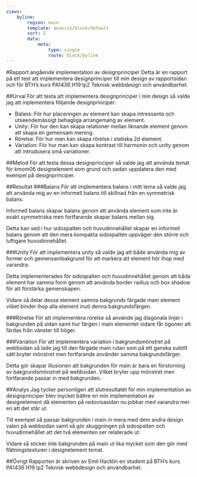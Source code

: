 ```yaml
---
views:
    byline:
        region: main
        template: anax/v2/block/default
        sort: 2
        data:
            meta:
                type: single
                route: block/byline
---
```

#Rapport angående implementation av designprinciper
Detta är en rapport på ett test att implementera designprinciper till min design av rapportsidan och för BTH’s kurs PA1436 H19 lp2 Teknisk webbdesign och användbarhet.

##Urval
För att testa att implementera designprinciper i min design så valde jag att inplementera följande designprinciper:

+	Balans: För hur placeringen av element kan skapa intressanta och utseendemässigt behagliga arrangemang av element.
+	Unity: För hur den kan skapa relationer mellan liknande element genom att skapa en gemensam mening.
+	Rörelse: För hur man kan skapa rörelse i statiska 2d element.
+	Variation: För hur man kan skapa kontrast till harmonin och unity genom att intrudusera små variationer.

##Metod
För att testa dessa designprinciper så valde jag att använda temat för kmom06 designelement som grund och sedan uppdatera den med exempel på designprinciper.

##Resultat
###Balans
För att implementera balans i mitt tema så valde jag att använda mig av en informell balans till skillnad från en symmetrisk balans.

Informell balans skapar balans genom att använda element som inte är exakt symmetriska men fortfarande skapar balans mellan sig.

Detta kan sed i hur sidospalten och huvudinnehållet skapar en informell balans genom att den mera kompakta sidospalten uppväger den större och luftigare huvudinnehållet.

###Unity
För att implementera unity så valde jag att både använda mig av former och gemensambakgrund för att markera att element hör ihop med varandra.

Detta implementerades för sidospalten och huvudinnehållet genom att båda element har samma form genom att använda border radius och box shadow för att förstärka gemenskapen.

Vidare så delar dessa element samma bakgrunds färgade main element vilket binder ihop alla element inuti denna bakgrundsfärgen.

###Rörelse
För att implementera rörelse så använde jag diagonala linjer i bakgrunden på sidan samt hur färgen i main elementet vidare får ögonen att färdas från vänster till höger.

###Variation
För att implementera variation i bakgrundsmönstret på webbsidan så lade jag till den färgade main rutan som på ett ganska subtilt sätt bryter mönstret men fortfarande använder samma bakgrundsfärger.

Detta gör skapar illusionen att bakgrunden för main är bara en förstorning av bakgrundsmönstret på webbsidan.
Vilket bryter upp mönstret men fortfarande passar in med bakgrunden.

##Analys
Jag tycker personligen att slutresultatet för min implementation av designprinciper blev mycket bättre en min implementation av designelement då elementen på redovisasidan nu jobbar med varandra mer en att det står ut.

Till exempel så passar bakgrunden i main in mera med dem andra design valen på webbsidan samt så gör skuggningen på sidospalten och huvudinnehållet att det två elementen ser relaterade ut.

Vidare så sticker inte bakgrunden på main ut lika mycket som den gör med flätningstexturen i designelement temat.

##Övrigt
Rapporten är skriven av Emil Hacklin en student på BTH’s kurs PA1436 H19 lp2 Teknisk webbdesign och användbarhet.
